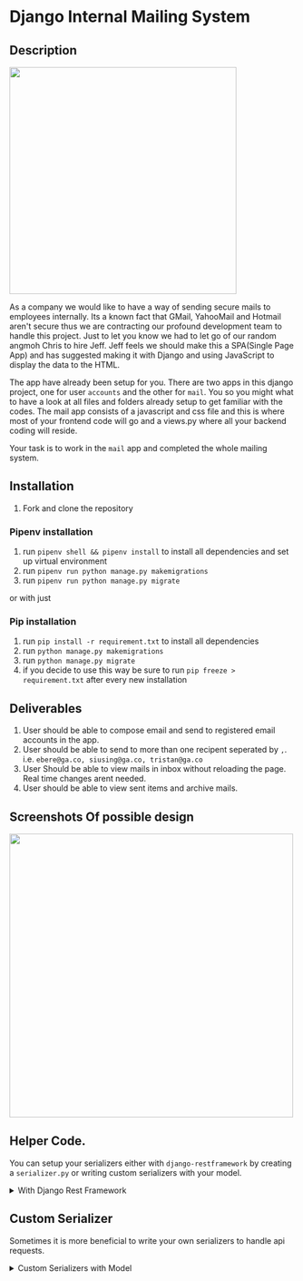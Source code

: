 # Django Internal Mailing System

## Description

<img src="https://i.pinimg.com/originals/56/c4/19/56c419f5a0989103beb622c8d794fffc.jpg" width="400" />

As a company we would like to have a way of sending secure mails to employees internally. Its a known fact that GMail, YahooMail and Hotmail aren't secure thus we are contracting our profound development team to handle this project. Just to let you know we had to let go of our random angmoh Chris to hire Jeff. Jeff feels we should make this a SPA(Single Page App) and has suggested making it with Django and using JavaScript to display the data to the HTML.

The app have already been setup for you. There are two apps in this django project, one for user `accounts` and the other for `mail`. You so you might what to have a look at all files and folders already setup to get familiar with the codes. The mail app consists of a javascript and css file and this is where most of your frontend code will go and a views.py where all your backend coding will reside.

Your task is to work in the `mail` app and completed the whole mailing system.

## Installation

1. Fork and clone the repository

### Pipenv installation
1. run `pipenv shell && pipenv install` to install all dependencies and set up virtual environment
1. run `pipenv run python manage.py makemigrations`
1. run `pipenv run python manage.py migrate`

or with just

### Pip installation
1. run `pip install -r requirement.txt` to install all dependencies
1. run `python manage.py makemigrations`
1. run `python manage.py migrate`
1. if you decide to use this way be sure to run `pip freeze > requirement.txt` after every new installation

## Deliverables

1. User should be able to compose email and send to registered email accounts in the app.
1. User should be able to send to more than one recipent seperated by `,`. i.e. `ebere@ga.co, siusing@ga.co, tristan@ga.co`
1. User Should be able to view mails in inbox without reloading the page. Real time changes arent needed.
1. User should be able to view sent items and archive mails.


## Screenshots Of possible design
<img src="https://www.getmailbird.com/wp-content/uploads/2020/08/Alternative-to-Mailbox-email-client.png" width="500" />

## Helper Code.

You can setup your serializers either with `django-restframework` by creating a `serializer.py` or writing custom serializers with your model.

<details><summary>With Django Rest Framework</summary>
<p>

```python
#serializers.py
class MailSerializer(serializers.ModelSerializer):
    class Meta:
      model = Mail
      fields = '__all__'
```

```python
#views.py
@api_view(['GET', 'PUT'])
 def mails_api(request, id):
      try:
        mail = Mail.objects.get(pk=id)
      except Mail.DoesNotExist:
        return JsonResponse({"message" : "Data not found"}, status=400)
      
      if request.method == 'PUT':
        serialize = MailSerializer(instance=mail, data=request.data)

        if serialize.is_valid():
            serialize.save()
            return Response(serialize.data)
        else:
            return Response(serialize.errors)
      
      serialize = MailSerializer(mail)
      return Response(serialize.data)
```
</p>
</details>

## Custom Serializer
Sometimes it is more beneficial to write your own serializers to handle api requests.

<details><summary>Custom Serializers with Model</summary>
<p>
You can also write your own serializer as so:

```python
#models.py
class Mail(models.Model):
  content = models.Text_Field()
  sender = models.ForeignKey(User, related_name="mails", on_delete=models.CASCADE)
  recipients = models.ManyToManyField("User", related_name="emails_received")
  subject = models.CharField(max_length=255)

  def serialize(self):
        return {
            "content": self.content,
            "sender": self.user.email,
            "subject" : self.subject,
            "recipients": [user.email for user in self.recipients.all()]
        }
```

```python
  #views.py
  from django.views.decorators.csrf import csrf_exempt

  @csrf_exempt
  def mails_api(request, id):
      try:
        mail = Mail.objects.get(pk=id)

        return JsonResponse(mail.serialize(), status=200)
      except Mail.DoesNotExist:
        return JsonResponse({"message" : "Data not found"}, status=400)

```
</p>
</details>
